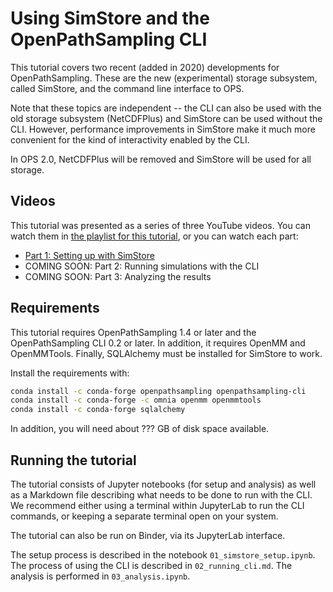# Using SimStore and the OpenPathSampling CLI

This tutorial covers two recent (added in 2020) developments for
OpenPathSampling. These are the new (experimental) storage subsystem, called
SimStore, and the command line interface to OPS.

Note that these topics are independent -- the CLI can also be used with the old
storage subsystem (NetCDFPlus) and SimStore can be used without the CLI.
However, performance improvements in SimStore make it much more convenient for
the kind of interactivity enabled by the CLI.

In OPS 2.0, NetCDFPlus will be removed and SimStore will be used for all storage.

## Videos

This tutorial was presented as a series of three YouTube videos. You can watch
them in [the playlist for this tutorial](), or you can watch each part:

* [Part 1: Setting up with SimStore]()
* COMING SOON: Part 2: Running simulations with the CLI
* COMING SOON: Part 3: Analyzing the results

## Requirements

This tutorial requires OpenPathSampling 1.4 or later and the OpenPathSampling
CLI 0.2 or later. In addition, it requires OpenMM and OpenMMTools. Finally,
SQLAlchemy must be installed for SimStore to work.

Install the requirements with:

```bash
conda install -c conda-forge openpathsampling openpathsampling-cli
conda install -c conda-forge -c omnia openmm openmmtools
conda install -c conda-forge sqlalchemy
```

In addition, you will need about ??? GB of disk space available.

## Running the tutorial

The tutorial consists of Jupyter notebooks (for setup and analysis) as well as
a Markdown file describing what needs to be done to run with the CLI. We
recommend either using a terminal within JupyterLab to run the CLI commands, or
keeping a separate terminal open on your system.

The tutorial can also be run on Binder, via its JupyterLab interface. 

The setup process is described in the notebook `01_simstore_setup.ipynb`. The
process of using the CLI is described in `02_running_cli.md`. The analysis is performed
in `03_analysis.ipynb`.
